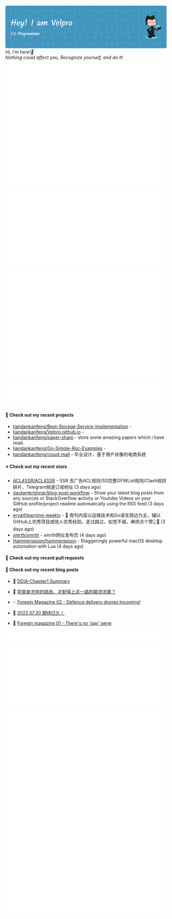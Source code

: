 ![Header](./github-header-image.png)
_Hi, I'm here!👋_
<br>
_Nothing could affect you, Recognize yourself, and do it!_



![Metrics](/github-metrics.svg)
![Metrics](/metrics.plugin.languages.details.svg)
![Metrics](/metrics.plugin.languages.recent.svg)
![Metrics](/metrics.plugin.stars.svg)
![Metrics](/metrics.plugin.topics.svg)
















#### 🌱 Check out my recent projects

- [tiandankanfeng/Best-Storage-Service-Implementation](https://github.com/tiandankanfeng/Best-Storage-Service-Implementation) - 
- [tiandankanfeng/Velpro.github.io](https://github.com/tiandankanfeng/Velpro.github.io) - 
- [tiandankanfeng/paper-share](https://github.com/tiandankanfeng/paper-share) - store some amazing papers which i have read.
- [tiandankanfeng/Go-Simple-Rpc-Examples](https://github.com/tiandankanfeng/Go-Simple-Rpc-Examples) - 
- [tiandankanfeng/cloud-mall](https://github.com/tiandankanfeng/cloud-mall) - 毕业设计，基于用户肖像的电商系统

#### ⭐ Check out my recent stars

- [ACL4SSR/ACL4SSR](https://github.com/ACL4SSR/ACL4SSR) - SSR 去广告ACL规则/SS完整GFWList规则/Clash规则碎片，Telegram频道订阅地址 (3 days ago)
- [gautamkrishnar/blog-post-workflow](https://github.com/gautamkrishnar/blog-post-workflow) - Show your latest blog posts from any sources or StackOverflow activity or Youtube Videos on your GitHub profile/project readme automatically using the RSS feed (3 days ago)
- [eryajf/learning-weekly](https://github.com/eryajf/learning-weekly) - 📝 周刊内容以运维技术和Go语言周边为主，辅以GitHub上优秀项目或他人优秀经验。走过路过，如觉不错，麻烦点个赞👆🌟 (3 days ago)
- [xmrth/xmrth](https://github.com/xmrth/xmrth) - xmrth网址发布页 (4 days ago)
- [Hammerspoon/hammerspoon](https://github.com/Hammerspoon/hammerspoon) - Staggeringly powerful macOS desktop automation with Lua (4 days ago)






#### 🔨 Check out my recent pull requests


#### 📜 Check out my recent blog posts

- 🦒 [DDIA-Chapter1 Summary](https://liangye-xo.xyz/?p=868) 

- 🐲 [究竟是怎样的结局，才配得上这一路的颠沛流离？](https://liangye-xo.xyz/?p=863) 

- 💡 [Foregin Magazine 02 - Defence delivery drones Incoming!](https://liangye-xo.xyz/?p=830) 

- 👺 [2022.07.20 期待已久！](https://liangye-xo.xyz/?p=826) 

- 🚦 [Foregin magazine 01 - There&#39;s no &#39;gay&#39; gene](https://liangye-xo.xyz/?p=800) 


![Metrics](/metrics.plugin.achievements.svg)
![Metrics](/metrics.plugin.anilist.characters.svg)
![Metrics](/metrics.plugin.anilist.svg)
